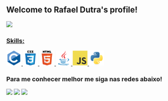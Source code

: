 ## Welcome to Rafael Dutra's profile!

 <div>
   <a href="https://github.com/Rafentz">
   <img height="180em" src="https://github-readme-stats.vercel.app/api?username=Rafentz&show_icons=true&theme=radical&include_all_commits=true&count_private=true"/>   
</div>
  
<h3 align="left">Skills:</h3>
<p align="left"> <a href="https://www.cprogramming.com/" target="_blank" rel="noreferrer"> <img src="https://raw.githubusercontent.com/devicons/devicon/master/icons/c/c-original.svg" alt="c" width="40" height="40"/> </a> <a href="https://www.w3schools.com/css/" target="_blank" rel="noreferrer"> <img src="https://raw.githubusercontent.com/devicons/devicon/master/icons/css3/css3-original-wordmark.svg" alt="css3" width="40" height="40"/> </a> <a href="https://www.w3.org/html/" target="_blank" rel="noreferrer"> <img src="https://raw.githubusercontent.com/devicons/devicon/master/icons/html5/html5-original-wordmark.svg" alt="html5" width="40" height="40"/> </a> <a href="https://www.java.com" target="_blank" rel="noreferrer"> <img src="https://raw.githubusercontent.com/devicons/devicon/master/icons/java/java-original.svg" alt="java" width="40" height="40"/> </a> <a href="https://developer.mozilla.org/en-US/docs/Web/JavaScript" target="_blank" rel="noreferrer"> <img src="https://raw.githubusercontent.com/devicons/devicon/master/icons/javascript/javascript-original.svg" alt="javascript" width="40" height="40"/> </a> <a href="https://www.python.org" target="_blank" rel="noreferrer"> <img src="https://raw.githubusercontent.com/devicons/devicon/master/icons/python/python-original.svg" alt="python" width="40" height="40"/> </a> </p>
 
  ### Para me conhecer melhor me siga nas redes abaixo!
 
<div> 
  <a href="https://instagram.com/rafael_dsena?igshid=ZGUzMzM3NWJiOQ==" target="_blank"><img src="https://img.shields.io/badge/-Instagram-%23E4405F?style=for-the-badge&logo=instagram&logoColor=white" target="_blank"></a>
  <a href = https://accounts.google.com/AccountChooser/identifier?service=mail&continue=https%3A%2F%2Fmail.google.com%2Fmail%2F&flowName=GlifWebSignIn&flowEntry=AccountChooser><img src="https://img.shields.io/badge/-rafaeldutrasena@gmaiil.com-%23333?style=for-the-badge&logo=gmail&logoColor=white" target="_blank"></a>
  <a href="https://www.linkedin.com/in/rafael-dutra-de-sena-0400931b3" target="_blank"><img src="https://img.shields.io/badge/-LinkedIn-%230077B5?style=for-the-badge&logo=linkedin&logoColor=white" target="_blank"></a> 
  
</div>

